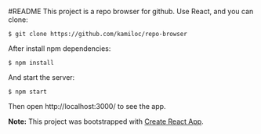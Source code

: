 #README
This project is a repo browser for github. Use React, and you can clone:
```
$ git clone https://github.com/kamiloc/repo-browser
```
After install npm dependencies:
```
$ npm install
```
And start the server:
```
$ npm start
```
Then open http://localhost:3000/ to see the app.

**Note:**
This project was bootstrapped with [Create React App](https://github.com/facebookincubator/create-react-app).
